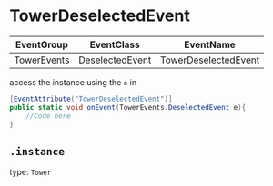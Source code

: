 # TowerDeselectedEvent
EventGroup |EventClass     |EventName
-----------|---------------|---------
TowerEvents|DeselectedEvent|TowerDeselectedEvent


access the instance using the `e` in

```cs
[EventAttribute("TowerDeselectedEvent")]
public static void onEvent(TowerEvents.DeselectedEvent e){
    //Code here
}
```


## `.instance`
type: `Tower`
